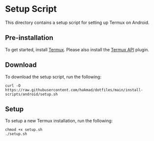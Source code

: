 # Setup Script

This directory contains a setup script for setting up Termux on Android.

## Pre-installation

To get started, install [Termux](https://termux.dev/en/). Please also install
the [Termux API](https://wiki.termux.com/wiki/Termux:API) plugin.

## Download

To download the setup script, run the following:

```
curl -O https://raw.githubusercontent.com/hakmad/dotfiles/main/install-scripts/android/setup.sh
```

## Setup

To setup a new Termux installation, run the following:

```
chmod +x setup.sh
./setup.sh
```
